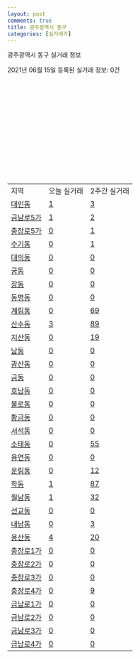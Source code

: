 ```yaml
---
layout: post
comments: true
title: 광주광역시 동구
categories: [실거래가]
---
```


광주광역시 동구 실거래 정보

2021년 06월 15일 등록된 실거래 정보: 0건

<script type="text/javascript">
  google.charts.load('current', {'packages':['corechart']});
  google.charts.setOnLoadCallback(drawChart);

  function drawChart() {
    var data = google.visualization.arrayToDataTable([['거래일', '매매', '전월세', '전매'], ['2021-02', 76, 63, 31], ['2021-03', 88, 64, 30], ['2021-04', 23, 21, 6]]);

    var chart = new google.visualization.LineChart(document.getElementById('columnchart_material'));
    chart.draw(data);
  }
</script>

<div id="columnchart_material" style="width: 400px; height: 200px;"></div>
<br>
<table class="sortable">
  <tr>
    <td>지역</td>
    <td>오늘 실거래</td>
    <td>2주간 실거래</td>
  </tr>

  
  <tr class="item">
    <td><a href="2911010100.html">대인동</a></td>
    <td><a href="2911010100.html">1</a></td>
    <td><a href="2911010100.html">3</a></td>
  </tr>
    

  <tr class="item">
    <td><a href="2911010200.html">금남로5가</a></td>
    <td><a href="2911010200.html">1</a></td>
    <td><a href="2911010200.html">2</a></td>
  </tr>
    

  <tr class="item">
    <td><a href="2911010300.html">충장로5가</a></td>
    <td><a href="2911010300.html">0</a></td>
    <td><a href="2911010300.html">1</a></td>
  </tr>
    

  <tr class="item">
    <td><a href="2911010400.html">수기동</a></td>
    <td><a href="2911010400.html">0</a></td>
    <td><a href="2911010400.html">1</a></td>
  </tr>
    

  <tr class="item">
    <td><a href="2911010500.html">대의동</a></td>
    <td><a href="2911010500.html">0</a></td>
    <td><a href="2911010500.html">0</a></td>
  </tr>
    

  <tr class="item">
    <td><a href="2911010600.html">궁동</a></td>
    <td><a href="2911010600.html">0</a></td>
    <td><a href="2911010600.html">0</a></td>
  </tr>
    

  <tr class="item">
    <td><a href="2911010700.html">장동</a></td>
    <td><a href="2911010700.html">0</a></td>
    <td><a href="2911010700.html">0</a></td>
  </tr>
    

  <tr class="item">
    <td><a href="2911010800.html">동명동</a></td>
    <td><a href="2911010800.html">0</a></td>
    <td><a href="2911010800.html">0</a></td>
  </tr>
    

  <tr class="item">
    <td><a href="2911010900.html">계림동</a></td>
    <td><a href="2911010900.html">0</a></td>
    <td><a href="2911010900.html">69</a></td>
  </tr>
    

  <tr class="item">
    <td><a href="2911011000.html">산수동</a></td>
    <td><a href="2911011000.html">3</a></td>
    <td><a href="2911011000.html">89</a></td>
  </tr>
    

  <tr class="item">
    <td><a href="2911011100.html">지산동</a></td>
    <td><a href="2911011100.html">0</a></td>
    <td><a href="2911011100.html">19</a></td>
  </tr>
    

  <tr class="item">
    <td><a href="2911011200.html">남동</a></td>
    <td><a href="2911011200.html">0</a></td>
    <td><a href="2911011200.html">0</a></td>
  </tr>
    

  <tr class="item">
    <td><a href="2911011300.html">광산동</a></td>
    <td><a href="2911011300.html">0</a></td>
    <td><a href="2911011300.html">0</a></td>
  </tr>
    

  <tr class="item">
    <td><a href="2911011400.html">금동</a></td>
    <td><a href="2911011400.html">0</a></td>
    <td><a href="2911011400.html">0</a></td>
  </tr>
    

  <tr class="item">
    <td><a href="2911011500.html">호남동</a></td>
    <td><a href="2911011500.html">0</a></td>
    <td><a href="2911011500.html">0</a></td>
  </tr>
    

  <tr class="item">
    <td><a href="2911011600.html">불로동</a></td>
    <td><a href="2911011600.html">0</a></td>
    <td><a href="2911011600.html">0</a></td>
  </tr>
    

  <tr class="item">
    <td><a href="2911011700.html">황금동</a></td>
    <td><a href="2911011700.html">0</a></td>
    <td><a href="2911011700.html">0</a></td>
  </tr>
    

  <tr class="item">
    <td><a href="2911011800.html">서석동</a></td>
    <td><a href="2911011800.html">0</a></td>
    <td><a href="2911011800.html">0</a></td>
  </tr>
    

  <tr class="item">
    <td><a href="2911011900.html">소태동</a></td>
    <td><a href="2911011900.html">0</a></td>
    <td><a href="2911011900.html">55</a></td>
  </tr>
    

  <tr class="item">
    <td><a href="2911012000.html">용연동</a></td>
    <td><a href="2911012000.html">0</a></td>
    <td><a href="2911012000.html">0</a></td>
  </tr>
    

  <tr class="item">
    <td><a href="2911012100.html">운림동</a></td>
    <td><a href="2911012100.html">0</a></td>
    <td><a href="2911012100.html">12</a></td>
  </tr>
    

  <tr class="item">
    <td><a href="2911012200.html">학동</a></td>
    <td><a href="2911012200.html">1</a></td>
    <td><a href="2911012200.html">87</a></td>
  </tr>
    

  <tr class="item">
    <td><a href="2911012300.html">월남동</a></td>
    <td><a href="2911012300.html">1</a></td>
    <td><a href="2911012300.html">32</a></td>
  </tr>
    

  <tr class="item">
    <td><a href="2911012400.html">선교동</a></td>
    <td><a href="2911012400.html">0</a></td>
    <td><a href="2911012400.html">0</a></td>
  </tr>
    

  <tr class="item">
    <td><a href="2911012500.html">내남동</a></td>
    <td><a href="2911012500.html">0</a></td>
    <td><a href="2911012500.html">3</a></td>
  </tr>
    

  <tr class="item">
    <td><a href="2911012600.html">용산동</a></td>
    <td><a href="2911012600.html">4</a></td>
    <td><a href="2911012600.html">20</a></td>
  </tr>
    

  <tr class="item">
    <td><a href="2911012700.html">충장로1가</a></td>
    <td><a href="2911012700.html">0</a></td>
    <td><a href="2911012700.html">0</a></td>
  </tr>
    

  <tr class="item">
    <td><a href="2911012800.html">충장로2가</a></td>
    <td><a href="2911012800.html">0</a></td>
    <td><a href="2911012800.html">0</a></td>
  </tr>
    

  <tr class="item">
    <td><a href="2911012900.html">충장로3가</a></td>
    <td><a href="2911012900.html">0</a></td>
    <td><a href="2911012900.html">0</a></td>
  </tr>
    

  <tr class="item">
    <td><a href="2911013000.html">충장로4가</a></td>
    <td><a href="2911013000.html">0</a></td>
    <td><a href="2911013000.html">9</a></td>
  </tr>
    

  <tr class="item">
    <td><a href="2911013100.html">금남로1가</a></td>
    <td><a href="2911013100.html">0</a></td>
    <td><a href="2911013100.html">0</a></td>
  </tr>
    

  <tr class="item">
    <td><a href="2911013200.html">금남로2가</a></td>
    <td><a href="2911013200.html">0</a></td>
    <td><a href="2911013200.html">0</a></td>
  </tr>
    

  <tr class="item">
    <td><a href="2911013300.html">금남로3가</a></td>
    <td><a href="2911013300.html">0</a></td>
    <td><a href="2911013300.html">0</a></td>
  </tr>
    

  <tr class="item">
    <td><a href="2911013400.html">금남로4가</a></td>
    <td><a href="2911013400.html">0</a></td>
    <td><a href="2911013400.html">0</a></td>
  </tr>
    


</table>
    